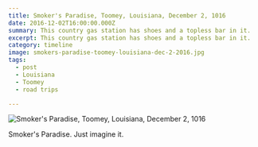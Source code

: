 ```yaml
---
title: Smoker's Paradise, Toomey, Louisiana, December 2, 1016
date: 2016-12-02T16:00:00.000Z
summary: This country gas station has shoes and a topless bar in it.
excerpt: This country gas station has shoes and a topless bar in it.
category: timeline
image: smokers-paradise-toomey-louisiana-dec-2-2016.jpg
tags:
  - post
  - Louisiana
  - Toomey
  - road trips

---
```


![Smoker's Paradise, Toomey, Louisiana, December 2, 1016](/static/img/timeline/smokers-paradise-toomey-louisiana-dec-2-2016.jpg "Smoker's Paradise, Toomey, Louisiana, December 2, 1016")

Smoker's Paradise. Just imagine it.